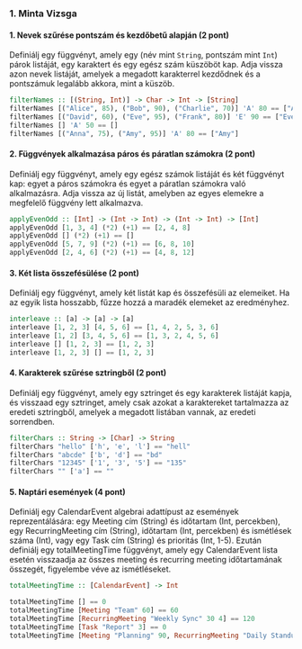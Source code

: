 ### 1. Minta Vizsga

#### 1. Nevek szűrése pontszám és kezdőbetű alapján (2 pont)

Definiálj egy függvényt, amely egy (név mint `String`, pontszám mint `Int`) párok listáját, egy karaktert és egy egész szám küszöböt kap. Adja vissza azon nevek listáját, amelyek a megadott karakterrel kezdődnek és a pontszámuk legalább akkora, mint a küszöb.

```haskell
filterNames :: [(String, Int)] -> Char -> Int -> [String]
filterNames [("Alice", 85), ("Bob", 90), ("Charlie", 70)] 'A' 80 == ["Alice"]
filterNames [("David", 60), ("Eve", 95), ("Frank", 80)] 'E' 90 == ["Eve"]
filterNames [] 'A' 50 == []
filterNames [("Anna", 75), ("Amy", 95)] 'A' 80 == ["Amy"]
```

#### 2. Függvények alkalmazása páros és páratlan számokra (2 pont)

Definiálj egy függvényt, amely egy egész számok listáját és két függvényt kap: egyet a páros számokra és egyet a páratlan számokra való alkalmazásra. Adja vissza az új listát, amelyben az egyes elemekre a megfelelő függvény lett alkalmazva.

```haskell
applyEvenOdd :: [Int] -> (Int -> Int) -> (Int -> Int) -> [Int]
applyEvenOdd [1, 3, 4] (*2) (+1) == [2, 4, 8]
applyEvenOdd [] (*2) (+1) == []
applyEvenOdd [5, 7, 9] (*2) (+1) == [6, 8, 10]
applyEvenOdd [2, 4, 6] (*2) (+1) == [4, 8, 12]
```

#### 3. Két lista összefésülése (2 pont)

Definiálj egy függvényt, amely két listát kap és összefésüli az elemeiket. Ha az egyik lista hosszabb, fűzze hozzá a maradék elemeket az eredményhez.

```haskell
interleave :: [a] -> [a] -> [a]
interleave [1, 2, 3] [4, 5, 6] == [1, 4, 2, 5, 3, 6]
interleave [1, 2] [3, 4, 5, 6] == [1, 3, 2, 4, 5, 6]
interleave [] [1, 2, 3] == [1, 2, 3]
interleave [1, 2, 3] [] == [1, 2, 3]
```

#### 4. Karakterek szűrése sztringből (2 pont)

Definiálj egy függvényt, amely egy sztringet és egy karakterek listáját kapja, és visszaad egy sztringet, amely csak azokat a karaktereket tartalmazza az eredeti sztringből, amelyek a megadott listában vannak, az eredeti sorrendben.

```haskell
filterChars :: String -> [Char] -> String
filterChars "hello" ['h', 'e', 'l'] == "hell"
filterChars "abcde" ['b', 'd'] == "bd"
filterChars "12345" ['1', '3', '5'] == "135"
filterChars "" ['a'] == ""
```

#### 5. Naptári események (4 pont)

Definiálj egy CalendarEvent algebrai adattípust az események reprezentálására: egy Meeting cím (String) és időtartam (Int, percekben), egy RecurringMeeting cím (String), időtartam (Int, percekben) és ismétlések száma (Int), vagy egy Task cím (String) és prioritás (Int, 1-5). Ezután definiálj egy totalMeetingTime függvényt, amely egy CalendarEvent lista esetén visszaadja az összes meeting és recurring meeting időtartamának összegét, figyelembe véve az ismétléseket.

```haskell
totalMeetingTime :: [CalendarEvent] -> Int
```

```haskell
totalMeetingTime [] == 0
totalMeetingTime [Meeting "Team" 60] == 60
totalMeetingTime [RecurringMeeting "Weekly Sync" 30 4] == 120
totalMeetingTime [Task "Report" 3] == 0
totalMeetingTime [Meeting "Planning" 90, RecurringMeeting "Daily Standup" 15 5, Task "Email" 2] == 165
```
